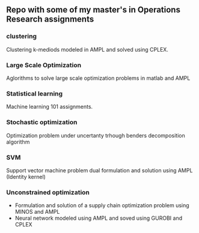 ## Repo with some of my master's in Operations Research assignments

### clustering

Clustering k-mediods modeled in AMPL and solved using CPLEX.

### Large Scale Optimization

Aglorithms to solve large scale optimization problems in matlab and AMPL

### Statistical learning

Machine learning 101 assignments.

### Stochastic optimization

Optimization problem under uncertanty trhough benders decomposition algorithm

### SVM

Support vector machine problem dual formulation and solution using AMPL (Identity kernel)

### Unconstrained optimization

- Formulation and solution of a supply chain optimization problem using MINOS and AMPL
- Neural network modeled using AMPL and soved using GUROBI and CPLEX


